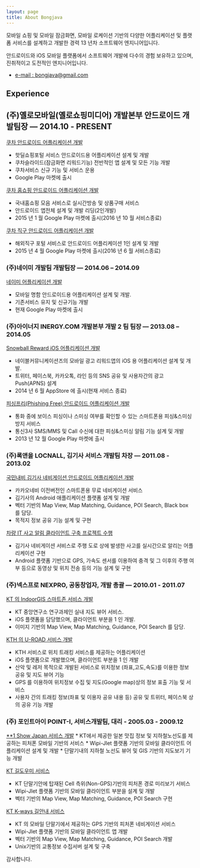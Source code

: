 ```yaml
---
layout: page
title: About Bongjava
---
```


<p class="message">
  모바일 쇼핑 및 모바일 잠금화면, 모바일 로케이션 기반의 다양한 어플리케이션 및 플랫폼 서비스를 설계하고 개발한 경력 13 년차 소프트웨어 엔지니어입니다.
</p>

안드로이드와 iOS 모바일 플랫폼에서 소프트웨어 개발에 다수의 경험 보유하고 있으며, 진취적이고 도전적인 엔지니어입니다.

* [e-mail : bongjava@gmail.com](mailto:bongjava@gmail.com)

## Experience

## (주)옐로모바일(옐로쇼핑미디어) 개발본부 안드로이드 개발팀장 — 2014.10 - PRESENT

<p class="message">
  <u>쿠차 안드로이드 어플리케이션 개발</u><br>

  * 핫딜쇼핑포털 서비스 안드로이드용 어플리케이션 설계 및 개발
  * 쿠차슬라이드(잠금화면 리워드기능) 전반적인 앱 설계 및 모든 기능 개발
  * 쿠차서비스 신규 기능 및 서비스 운용
  * Google Play 마켓에 출시

  <u>쿠차 홈쇼핑 안드로이드 어플리케이션 개발</u><br>

  * 국내홈쇼핑 모음 서비스로 실시간방송 및 상품구매 서비스
  * 안드로이드 앱전체 설계 및 개발 리딩(2인개발)
  * 2015 년 1 월 Google Play 마켓에 출시(2016 년 10 월 서비스종료) 

  <u>쿠차 직구 안드로이드 어플리케이션 개발</u><br>

  * 해외직구 포털 서비스로 안드로이드 어플리케이션 1인 설계 및 개발
  * 2015 년 4 월 Google Play 마켓에 출시(2016 년 6 월 서비스종료)
</p>


### (주)네이미 개발팀 개발팀장 — 2014.06 – 2014.09

<p class="message">
  <u>네이미 어플리케이션 개발</u>

  * 모바일 명함 안드로이드용 어플리케이션 설계 및 개발.
  * 기존서비스 유지 및 신규기능 개발
  * 현재 Google Play 마켓에 출시
</p>


### (주)아이너지 INERGY.COM 개발본부 개발 2 팀 팀장 — 2013.08 – 2014.05

<p class="message">
  <u>Snowball Reward iOS 어플리케이션 개발</u>

  * 네이블커뮤니케이션즈의 모바일 광고 리워드앱의 iOS 용 어플리케이션 설계 및 개발.
  * 트위터, 페이스북, 카카오톡, 라인 등의 SNS 공유 및 사용자간의 광고 Push(APNS) 설계
  * 2014 년 6 월 AppStore 에 출시(현재 서비스 종료) 

  <u>피싱프리(Phishing Free) 안드로이드 어플리케이션 개발</u>

  * 통화 중에 보이스 피싱이나 스미싱 여부를 확인할 수 있는 스마트폰용 피싱&스미싱 방지 서비스
  * 통신3사 SMS/MMS 및 Call 수신에 대한 피싱&스미싱 알림 기능 설계 및 개발 
  * 2013 년 12 월 Google Play 마켓에 출시
</p>


### (주)록앤올 LOCNALL, 김기사 서비스 개발팀 차장 — 2011.08 - 2013.02

<p class="message">
  <u>국민내비 김기사 네비게이션 안드로이드 어플리케이션 개발</u>

  * 카카오네비 이전버전인 스마트폰용 무료 네비게이션 서비스
  * 김기사의 Android 애플리케이션 플랫폼 설계 및 개발
  * 벡터 기반의 Map View, Map Matching, Guidance, POI Search, Black box 를 담당.
  * 목적지 정보 공유 기능 설계 및 구현

  <u>차량 IT 사고 알림 클라이언트 구축 프로젝트 수행</u>

  * 김기사 네비게이션 서비스로 주행 도로 상에 발생한 사고를 실시간으로 알리는 어플리케이션 구현
  * Android 플랫폼 기반으로 GPS, 가속도 센서를 이용하여 충격 및 그 이후의 주행 여부 등으로 동영상 및 위치 전송 등의 기능 설계 및 구현
</p>


### (주)넥스프로 NEXPRO, 공동창업자, 개발 총괄 — 2010.01 - 2011.07

<p class="message">
  <u>KT 의 IndoorGIS 스마트존 서비스 개발</u>

  * KT 중앙연구소 연구과제인 실내 지도 뷰어 서비스.
  * iOS 플랫폼을 담당했으며, 클라이언트 부분을 1 인 개발.
  * 이미지 기반의 Map View, Map Matching, Guidance, POI Search 를 담당. 

  <u>KTH 의 U-ROAD 서비스 개발</u>

  * KTH 서비스로 위치 트래킹 서비스를 제공하는 어플리케이션
  * iOS 플랫폼으로 개발했으며, 클라이언트 부분을 1 인 개발
  * 산악 및 레저 목적으로 개발된 서비스로 위치정보 (좌표,고도,속도)를 이용한 정보 공유 및 지도 뷰어 기능
  * GPS 를 이용하여 위치정보 수집 및 지도(Google map)상의 정보 표출 기능 및 서비스
  * 사용자 간의 트래킹 정보(좌표 및 이용자 공유 내용 등) 공유 및 트위터, 페이스북 상의 공유 기능 개발
</p>


### (주) 포인트아이 POINT-I, 서비스개발팀, 대리 - 2005.03 - 2009.12

<p class="message">
  <u>**1 Show Japan 서비스 개발</u>
  * KT에서 제공한 일본 맛집 정보 및 지하철노선도를 제공하는 피처폰 모바일 기반의 서비스
  * Wipi-Jlet 플랫폼 기반의 모바일 클라이언트 어플리케이션 설계 및 개발
  * 단말기내의 지하철 노선도 뷰어 및 GIS 기반의 지도보기 기능 개발 

  <u>KT 길도우미 서비스</u>
  * KT 단말기안에 탑재된 Cell 측위(Non-GPS)기반의 피처폰 경로 미리보기 서비스
  * Wipi-Jlet 플랫폼 기반의 모바일 클라이언트 부분을 설계 및 개발
  * 벡터 기반의 Map View, Map Matching, Guidance, POI Search 구현 

  <u>KT K-ways 길안내 서비스</u>
  * KT 의 모바일 단말기에서 제공하는 GPS 기반의 피처폰 네비게이션 서비스
  * Wipi-Jlet 플랫폼 기반의 모바일 클라이언트 앱 개발
  * 벡터 기반의 Map View, Map Matching, Guidance, POI Search 개발
  * Unix기반의 교통정보 수집서버 설계 및 구축
</p>


감사합니다.